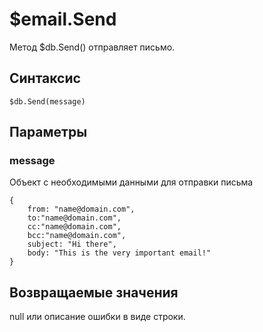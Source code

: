 # $email.Send

Метод $db.Send() отправляет письмо.

## Синтаксис

```
$db.Send(message)
```

## Параметры

### message
Объект с необходимыми данными для отправки письма

```
{
    from: "name@domain.com",
    to:"name@domain.com",
    cc:"name@domain.com",
    bcc:"name@domain.com",
    subject: "Hi there",
    body: "This is the very important email!"
}
```

## Возвращаемые значения

null или описание ошибки в виде строки.